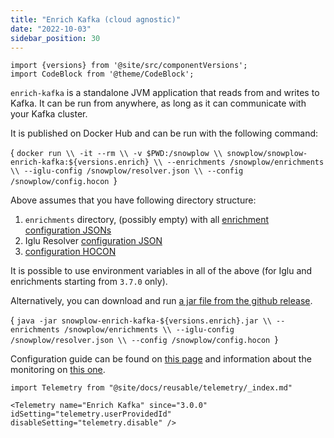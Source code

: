 ```yaml
---
title: "Enrich Kafka (cloud agnostic)"
date: "2022-10-03"
sidebar_position: 30
---
```


```mdx-code-block
import {versions} from '@site/src/componentVersions';
import CodeBlock from '@theme/CodeBlock';
```

`enrich-kafka` is a standalone JVM application that reads from and writes to Kafka.
It can be run from anywhere, as long as it can communicate with your Kafka cluster.

It is published on Docker Hub and can be run with the following command:

<CodeBlock language="bash">{
`docker run \\
  -it --rm \\
  -v $PWD:/snowplow \\
  snowplow/snowplow-enrich-kafka:${versions.enrich} \\
  --enrichments /snowplow/enrichments \\
  --iglu-config /snowplow/resolver.json \\
  --config /snowplow/config.hocon
`}</CodeBlock>


Above assumes that you have following directory structure:

1. `enrichments` directory, (possibly empty) with all [enrichment configuration JSONs](/docs/enriching-your-data/available-enrichments/index.md)
2. Iglu Resolver [configuration JSON](/docs/pipeline-components-and-applications/iglu/iglu-resolver/index.md)
3. [configuration HOCON](/docs/pipeline-components-and-applications/enrichment-components/configuration-reference/index.md)

It is possible to use environment variables in all of the above (for Iglu and enrichments starting from `3.7.0` only).

Alternatively, you can download and run [a jar file from the github release](https://github.com/snowplow/enrich/releases).

<CodeBlock language="bash">{
`java -jar snowplow-enrich-kafka-${versions.enrich}.jar \\
  --enrichments /snowplow/enrichments \\
  --iglu-config /snowplow/resolver.json \\
  --config /snowplow/config.hocon
`}</CodeBlock>

Configuration guide can be found on [this page](/docs/pipeline-components-and-applications/enrichment-components/configuration-reference/index.md) and information about the monitoring on [this one](/docs/pipeline-components-and-applications/enrichment-components/monitoring/index.md).

```mdx-code-block
import Telemetry from "@site/docs/reusable/telemetry/_index.md"

<Telemetry name="Enrich Kafka" since="3.0.0" idSetting="telemetry.userProvidedId" disableSetting="telemetry.disable" />
```
